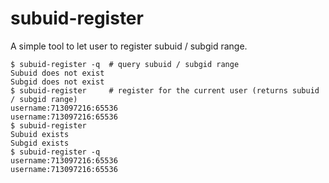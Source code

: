 subuid-register
=======

A simple tool to let user to register subuid / subgid range.

```
$ subuid-register -q  # query subuid / subgid range
Subuid does not exist
Subgid does not exist
$ subuid-register     # register for the current user (returns subuid / subgid range)
username:713097216:65536
username:713097216:65536
$ subuid-register
Subuid exists
Subgid exists
$ subuid-register -q
username:713097216:65536
username:713097216:65536
```
